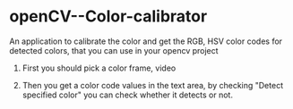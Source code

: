 # openCV--Color-calibrator
An application to calibrate the color and get the RGB, HSV color codes for detected colors, that you can use in your opencv project

1. First you should pick a color frame, video 

2. Then you get a color code values in the text area, by checking "Detect specified color" you can check whether it detects or not.
